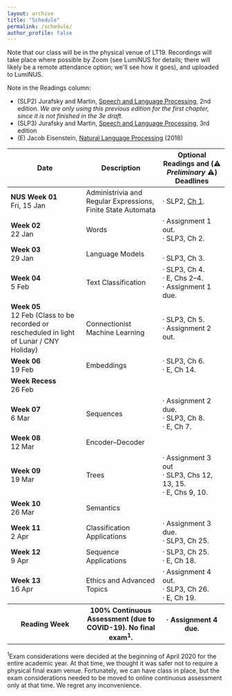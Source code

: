 ```yaml
---
layout: archive
title: "Schedule"
permalink: /schedule/
author_profile: false
---
```


Note that our class will be in the physical venue of LT19.  Recordings will take place where possible by Zoom (see LumiNUS for details; there will likely be a remote attendance option; we'll see how it goes), and uploaded to LumiNUS.

Note in the Readings column:
* (SLP2) Jurafsky and Martin, <A href="https://www.cs.colorado.edu/~martin/SLP/">Speech and Language Processing</a>, 2nd edition. _We are only using this previous edition for the first chapter, since it is not finished in the 3e draft._
* (SLP3) Jurafsky and Martin, <A href="https://web.stanford.edu/~jurafsky/slp3/">Speech and Language Processing</a>, 3rd edition
* (E) Jacob Eisenstein, <a href="https://github.com/jacobeisenstein/gt-nlp-class/blob/master/notes/eisenstein-nlp-notes.pdf">Natural Language Processing</a> (2018)

<table class="table table-striped">
<thead class="thead-inverse"><tr><th>Date</th><th>Description</th><th>Optional Readings and (⚠️ <i>Preliminary</i> ⚠️) Deadlines</th></tr></thead>
<tbody>
<tr>
  <td><b>NUS Week 01</b><br />Fri, 15 Jan
  </td>
  <td>Administrivia and Regular Expressions, Finite State Automata</td>
  <td>· SLP2, <A HREF="https://www.cs.colorado.edu/~martin/SLP/Updates/1.pdf">Ch 1</A>.
  </td>
</tr>
<tr>
  <td><b>Week 02</b><br />22 Jan
  </td>
  <td>
    Words
  </td>
  <td>· Assignment 1 out. 
    <BR/>· SLP3, Ch 2.
  </td>
</tr>
<tr>
  <td><b>Week 03</b><br />29 Jan
  </td>
  <td>
    Language Models
  </td>
  <td>
    <BR/>· SLP3, Ch 3.
  </td>
</tr>
<tr>
  <td><b>Week 04</b><br />5 Feb
  </td>
  <td>Text Classification
  </td> 
  <td>· SLP3, Ch 4.
    <BR/>· E, Chs 2–4.
    <BR/>· Assignment 1 due.
  </td>
</tr>
<tr>
  <td><b>Week 05</b><br />12 Feb (Class to be recorded or rescheduled in light of Lunar / CNY Holiday)
  </td>
  <td>Connectionist Machine Learning
  </td>
  <td>· SLP3, Ch 5.
    <BR/>· Assignment 2 out.
  </td>
</tr>
<tr>
  <td><b>Week 06</b><br />19 Feb
  </td>
  <td>Embeddings
  </td> 
  <td>· SLP3, Ch 6.
    <BR/>· E, Ch 14.
  </td>
</tr>
<tr>
  <td><b>Week Recess</b><br />26 Feb
  </td>
  <td>
  </td>
  <td>
  </td>
</tr>
<tr>
  <td><b>Week 07</b><br />6 Mar
  </td>
  <td>Sequences
  </td>
  <td>· Assignment 2 due.
    <br/>· SLP3, Ch 8.
    <br/>· E, Ch 7.
  </td>
</tr>
<tr>
  <td><b>Week 08</b><br />12 Mar
  </td>
  <td>Encoder–Decoder
  </td>
  <td>
  </td>
</tr>
<tr>
  <td><b>Week 09</b><br />19 Mar
  </td>
  <td>Trees
  </td>
    <td>· Assignment 3 out
      <br/>· SLP3, Chs 12, 13, 15.
    <br/>· E, Chs 9, 10.
  </td>
</tr>
<tr>
  <td><b>Week 10</b><br />26 Mar
  </td>
  <td>Semantics
  </td>
  <td>
  </td>
</tr>
<tr>
  <td><b>Week 11</b><br />2 Apr
  </td>
  <td>Classification Applications
  </td>
  <td>· Assignment 3 due.
    <br/>· SLP3, Ch 25.
  </td>
</tr>
<tr>
  <td><b>Week 12</b><br />9 Apr
  </td>
  <td>Sequence Applications
  </td>
  <td>· SLP3, Ch 25.
    <br/>· E, Ch 18.
  </td>
</tr>
<tr>
  <td><b>Week 13</b><br />16 Apr
  </td>
  <td>Ethics and Advanced Topics
  </td>
  <td>· Assignment 4 out.
    <br/>· SLP3, Ch 26.
    <br/>· E, Ch 19.
  </td>
</tr>
<tr>
  <th><b>Reading Week</b>
  </th>
  <th>100% Continuous Assessment (due to COVID-19).  No final exam<sup>1</sup>.
  </th>
  <th>· Assignment 4 due.
  </th>
</tr>
</tbody></table>

<p><sup>1</sup>Exam considerations were decided at the beginning of April 2020 for the entire academic year.  At that time, we thought it was safer not to require a physical final exam venue.  Fortunately, we can have class in place, but the exam considerations needed to be moved to online continuous assessment only at that time.  We regret any inconvenience.
